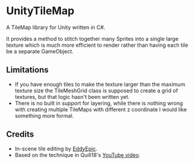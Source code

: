 UnityTileMap
============

A TileMap library for Unity written in C#.

It provides a method to stitch together many Sprites into a single large texture which is much more efficient to render rather than having each tile be a separate GameObject.

## Limitations

 * If you have enough tiles to make the texture larger than the maximum texture size the TileMeshGrid class is supposed to create a grid of textures, but that logic hasn't been written yet.
 * There is no built in support for layering, while there is nothing wrong with creating multiple TileMaps with different z coordinate I would like something more formal.
 
## Credits

 * In-scene tile editing by [EddyEpic](https://github.com/EddyEpic).
 * Based on the technique in Quill18's [YouTube video](https://www.youtube.com/playlist?list=PLbghT7MmckI4qGA0Wm_TZS8LVrqS47I9R).
